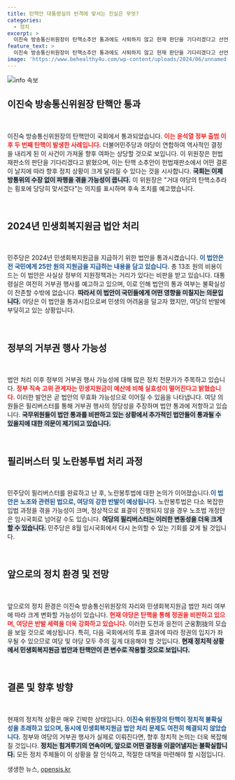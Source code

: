 ```yaml
---
title: 탄핵안 대통령실의 반격에 맞서는 진실은 무엇?
categories:
  - 정치
excerpt: >
  이진숙 방송통신위원장이 탄핵소추안 통과에도 사퇴하지 않고 헌재 판단을 기다리겠다고 선언. 야당은 25만 원 민생지원금 법안도 처리했지만, 정부의 거부권 가능성에 긴장감 고조! 국회는 그야말로 뜨거운 정국에 휘말린다!
feature_text: >
  이진숙 방송통신위원장이 탄핵소추안 통과에도 사퇴하지 않고 헌재 판단을 기다리겠다고 선언. 야당은 25만 원 민생지원금 법안도 처리했지만, 정부의 거부권 가능성에 긴장감 고조! 국회는 그야말로 뜨거운 정국에 휘말린다!
image: 'https://www.behealthy4u.com/wp-content/uploads/2024/06/unnamed-file.png'
---
```


<p><img src="https://www.behealthy4u.com/wp-content/uploads/2024/06/unnamed-file.png" alt="info 속보" /></p>

<h2 data-ke-size="size26">이진숙 방송통신위원장 탄핵안 통과</h2>

<p data-ke-size="size16">&nbsp;</p>

<p>이진숙 방송통신위원장의 탄핵안이 국회에서 통과되었습니다. <b><span style="color: #ee2323;">이는 윤석열 정부 출범 이후 두 번째 탄핵이 발생한 사례입니다.</span></b> 더불어민주당과 야당이 연합하여 역사적인 결정을 내리게 된 이 사건이 가져올 향후 여파는 상당할 것으로 보입니다. 이 위원장은 헌법재판소의 판단을 기다리겠다고 밝혔으며, 이는 탄핵 소추안이 헌법재판소에서 어떤 결론이 날지에 따라 향후 정치 상황이 크게 달라질 수 있다는 것을 시사합니다. <b><span style="background-color: #21538527;">국회는 이제 방통위의 수장 없이 파행을 겪을 가능성이 큽니다.</span></b> 이 위원장은 "거대 야당의 탄핵소추라는 횡포에 당당히 맞서겠다"는 의지를 표시하며 후속 조치를 예고했습니다.</p>

<p data-ke-size="size16">&nbsp;</p>

<h2 data-ke-size="size26">2024년 민생회복지원금 법안 처리</h2>

<p data-ke-size="size16">&nbsp;</p>

<p>민주당은 2024년 민생회복지원금을 지급하기 위한 법안을 통과시켰습니다. <b><span style="color: #1a5490;">이 법안은 전 국민에게 25만 원의 지원금을 지급하는 내용을 담고 있습니다.</span></b> 총 13조 원의 비용이 드는 이 법안은 사실상 정부의 지원정책과는 거리가 있다는 비판을 받고 있습니다. 대통령실은 여전히 거부권 행사를 예고하고 있으며, 이로 인해 법안의 통과 여부는 불확실성이 잔존할 수밖에 없습니다. <b><span style="background-color: #21538527;">따라서 이 법안이 국민들에게 어떤 영향을 미칠지는 의문입니다.</span></b> 야당은 이 법안을 통과시킴으로써 민생의 어려움을 덜고자 했지만, 여당의 반발에 부딪히고 있는 상황입니다.</p>

<p data-ke-size="size16">&nbsp;</p>

<h2 data-ke-size="size26">정부의 거부권 행사 가능성</h2>

<p data-ke-size="size16">&nbsp;</p>

<p>법안 처리 이후 정부의 거부권 행사 가능성에 대해 많은 정치 전문가가 주목하고 있습니다. <b><span style="color: #ee2323;">정부 직속 고위 관계자는 민생지원금이 예산에 비해 실효성이 떨어진다고 밝혔습니다.</span></b> 이러한 발언은 곧 법안의 무효화 가능성으로 이어질 수 있음을 나타냅니다. 여당 의원들은 필리버스터를 통해 거부권 행사의 정당성을 주장하며 법안 통과에 저항하고 있습니다. <b><span style="background-color: #21538527;">국무위원들이 법안 통과를 비판하고 있는 상황에서 추가적인 법안들이 통과될 수 있을지에 대한 의문이 제기되고 있습니다.</span></b></p>

<p data-ke-size="size16">&nbsp;</p>

<h2 data-ke-size="size26">필리버스터 및 노란봉투법 처리 과정</h2>

<p data-ke-size="size16">&nbsp;</p>

<p>민주당이 필리버스터를 완료하고 난 후, 노란봉투법에 대한 논의가 이어졌습니다.<b><span style="color: #1a5490;">이 법안은 노조와 관련된 법으로, 여당의 강한 반발이 예상됩니다.</span></b> 노란봉투법은 다소 복잡한 입법 과정을 겪을 가능성이 크며, 정상적으로 표결이 진행되지 않을 경우 노조법 개정안은 임시국회로 넘어갈 수도 있습니다. <b><span style="background-color: #21538527;">여당의 필리버스터는 이러한 변동성을 더욱 크게 할 수 있습니다.</span></b> 민주당은 8월 임시국회에서 다시 논의할 수 있는 기회를 갖게 될 것입니다.</p>

<p data-ke-size="size16">&nbsp;</p>

<h2 data-ke-size="size26">앞으로의 정치 환경 및 전망</h2>

<p data-ke-size="size16">&nbsp;</p>

<p>앞으로의 정치 환경은 이진숙 방송통신위원장의 자리와 민생회복지원금 법안 처리 여부에 따라 크게 변화할 가능성이 있습니다. <b><span style="color: #ee2323;">현재 야당은 탄핵을 통해 정권을 비판하고 있으며, 여당은 반발 세력을 더욱 강화하고 있습니다.</span></b> 이러한 도전과 응전이 군웅割拢의 모습을 보일 것으로 예상됩니다. 특히, 다음 국회에서의 투표 결과에 따라 정권의 입지가 좌우될 수 있으므로 여당 및 야당 모두 주의 깊게 대응해야 할 것입니다. <b><span style="background-color: #21538527;">현재 정치적 상황에서 민생회복지원금 법안과 탄핵안이 큰 변수로 작용할 것으로 보입니다.</span></b></p>

<p data-ke-size="size16">&nbsp;</p>

<h2 data-ke-size="size26">결론 및 향후 방향</h2>

<p data-ke-size="size16">&nbsp;</p>

<p>현재의 정치적 상황은 매우 긴박한 상태입니다. <b><span style="color: #1a5490;">이진숙 위원장의 탄핵이 정치적 불확실성을 초래하고 있으며, 동시에 민생회복지원금 법안 처리 문제도 여전히 해결되지 않았습니다.</span></b> 정부와 여당의 거부권 행사가 실제로 이뤄진다면, 향후 정치적 논의는 더욱 복잡해질 것입니다. <b><span style="background-color: #21538527;">정치는 힘겨루기의 연속이며, 앞으로 어떤 결정을 이끌어낼지는 불확실합니다.</span></b> 모든 정치 주체들이 이 상황을 잘 인식하고, 적절한 대책을 마련해야 할 시점입니다.</p>
생생한 뉴스, <a href="https://opensis.kr" rel="dofollow">opensis.kr</a>


